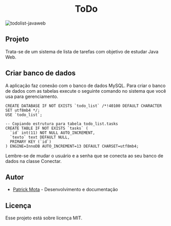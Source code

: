 <h1 align="center">ToDo</h1>

![todolist-javaweb](https://user-images.githubusercontent.com/38691922/118209659-6aa3ef80-b43f-11eb-9687-a6175bce90ed.png)

<h2>Projeto</h2>

Trata-se de um sistema de lista de tarefas com objetivo de estudar Java Web.

<h2>Criar banco de dados</h2>

A aplicação faz conexão com o banco de dados MySQL. Para criar o banco de dados com as tabelas execute o seguinte comando no sistema que você usa para gerenciamento.

```
CREATE DATABASE IF NOT EXISTS `todo_list` /*!40100 DEFAULT CHARACTER SET utf8mb4 */;
USE `todo_list`;

-- Copiando estrutura para tabela todo_list.tasks
CREATE TABLE IF NOT EXISTS `tasks` (
  `id` int(11) NOT NULL AUTO_INCREMENT,
  `texto` text DEFAULT NULL,
  PRIMARY KEY (`id`)
) ENGINE=InnoDB AUTO_INCREMENT=13 DEFAULT CHARSET=utf8mb4;

```
Lembre-se de mudar o usuário e a senha que se conecta ao seu banco de dados na classe Conectar.

<h2>Autor</h2>

* [Patrick Mota](https://github.com/Patrick-Wilker) - Desenvolvimento e documentação

<h2>Licença</h2>

Esse projeto está sobre licença MIT.
